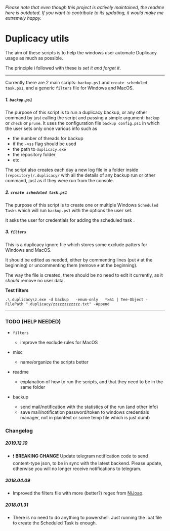 _Please note that even though this project is actively maintained, the readme here is outdated. If you want to contribute to its updating, it would make me extremely happy._

# Duplicacy utils

The aim of these scripts is to help the windows user automate Duplicacy usage as much as possible.

The principle i followed with these is _set it and forget it_.

---

Currently there are 2 main scripts: `backup.ps1` and `create scheduled task.ps1`, and a generic `filters`
file for Windows and MacOS.

##### 1. `backup.ps1`

The purpose of this script is to run a duplicacy backup, or any other command by just
calling the script and passing a simple argument: `backup` or `check` or `prune`.
It uses the configuration file `backup config.ps1` in which the user sets only once various info such as

- the number of threads for backup
- if the `-vss` flag should be used
- the path to `duplicacy.exe`
- the repository folder
- etc.

The script also creates each day a new log file in a folder inside `[repository]/.duplicacy/`
with all the details of any backup run or other command, just as if they were run from the console.


##### 2. `create scheduled task.ps1`

The purpose of this script is to create one or multiple Windows `Scheduled Tasks` which will run `backup.ps1`
with the options the user set.

It asks the user for credentials for adding the scheduled task .

##### 3. `filters`

This is a duplicacy ignore file which stores some exclude patters for Windows and MacOS.

It should be edited as needed, either by commenting lines (put `#` at the beginning) or uncommenting them (remove `#` at the beginning).

The way the file is created, there should be no need to edit it currently, as it _should_ remove no user data.



**Test filters**
```
.\.duplicacy\z.exe -d backup   -enum-only   *>&1 | Tee-Object -FilePath ".duplicacy/zzzzzzzzzzzz.txt" -Append
```

---


### TODO (HELP NEEDED)

- `filters`
    - improve the exclude rules for MacOS


- misc
    - name/organize the scripts better


- readme
    - explanation of how to run the scripts, and that they need to be in the same folder


- backup
    - send mail/notification with the statistics of the run (and other info)
    - save mail/notification password/token to windows credentials manager, not in plaintext or some temp file which is just dumb


### Changelog

##### 2019.12.10

- :exclamation: **BREAKING CHANGE** Update telegram notification code to send content-type json, to be in sync with the latest backend. Please update, otherwise you will no longer receive notifications to telegram.

##### 2018.04.09
- Improved the filters file with more (better?) regex from [NiJoao](https://github.com/NiJoao).


##### 2018.01.31

- There is no need to do anything to powershell. Just running the .bat file to create the Scheduled Task is enough.
